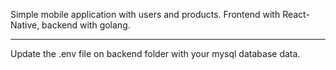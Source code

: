 Simple mobile application with users and products. Frontend with React-Native, backend with golang.

---------------------------

Update the .env file on backend folder with your mysql database data.